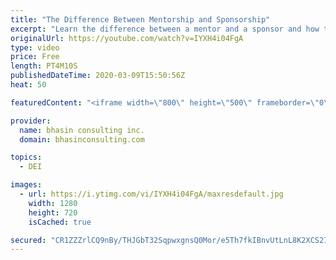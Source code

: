 ```yaml
---
title: "The Difference Between Mentorship and Sponsorship"
excerpt: "Learn the difference between a mentor and a sponsor and how these relationships can have a profound effect on the careers of women and People of Color.  - - - - -   bhasin consulting inc. (bci) is a world-renowned full-service diversity, equity and inclusion consulting firm dedicated to driving organizational"
originalUrl: https://youtube.com/watch?v=IYXH4i04FgA
type: video
price: Free
length: PT4M10S
publishedDateTime: 2020-03-09T15:50:56Z
heat: 50

featuredContent: "<iframe width=\"800\" height=\"500\" frameborder=\"0\" src=\"https://www.youtube.com/embed/IYXH4i04FgA\" allow=\"accelerometer; autoplay; encrypted-media; gyroscope; picture-in-picture\" allowfullscreen></iframe>"

provider:
  name: bhasin consulting inc.
  domain: bhasinconsulting.com

topics:
  - DEI

images:
  - url: https://i.ytimg.com/vi/IYXH4i04FgA/maxresdefault.jpg
    width: 1280
    height: 720
    isCached: true

secured: "CR1ZZZrlCQ9nBy/THJGbT32SqpwxgnsQ0Mor/e5Th7fkIBnvUtLnL8K2XCS2IixOo141ywYddgY0eVMc0WNbU94sEp+BLkEnN91kHs/sbRdBtLnMdaYgKHV5QPZifZBoNuy0NNWPqwcP15F/4jduXFe22EsmggwdiqVDOyRyzTL3/2ZmeKt1cxQAhKic8FG+ImEDbxexotyANCoRg5NXYVM2896LM9S2T6FXUDp6UQVAHTwpPmv/BgTEnzoAVOH7z385OCbyRiSG6jbWEHgPcbJnuKyHCfbStTTDHxuDs3XxJppWc7HKGqbOhFtu2biy2CoMM4q7zqLHHVbyAhoGgZbM+MB2baHZfjQn6hW6Vc2kvlnBtLbbN1qIWpuZF0fg8cYCUos2HOUZLZa7LBSS+69uXVmNy30ysPI4DjsOxXc=;incdVAowW0uAcvMSMWB3dg=="
---
```



